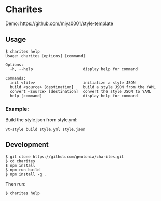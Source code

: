 # Charites

Demo: https://github.com/miya0001/style-template

## Usage

```
$ charites help
Usage: charites [options] [command]

Options:
  -h, --help                      display help for command

Commands:
  init <file>                     initialize a style JSON
  build <source> [destination]    build a style JSON from the YAML
  convert <source> [destination]  convert the style JSON to YAML
  help [command]                  display help for command
```

### Example:

Build the style.json from style.yml:

```
vt-style build style.yml style.json
```

## Development

```
$ git clone https://github.com/geolonia/charites.git
$ cd charites
$ npm install
$ npm run build
$ npm install -g .
```

Then run:

```
$ charites help
```
